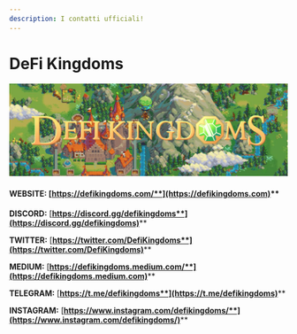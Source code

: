 ```yaml
---
description: I contatti ufficiali!
---
```


# DeFi Kingdoms

![](../../.gitbook/assets/DFKBANNERLOGO.jpeg)

#### **WEBSITE:** [**https://defikingdoms.com/**](https://defikingdoms.com)****

**DISCORD:** [**https://discord.gg/defikingdoms**](https://discord.gg/defikingdoms)****

**TWITTER:** [**https://twitter.com/DefiKingdoms**](https://twitter.com/DefiKingdoms)****

**MEDIUM:** [**https://defikingdoms.medium.com/**](https://defikingdoms.medium.com)****

**TELEGRAM:** [**https://t.me/defikingdoms**](https://t.me/defikingdoms)****

**INSTAGRAM:** [**https://www.instagram.com/defikingdoms/**](https://www.instagram.com/defikingdoms/)****
